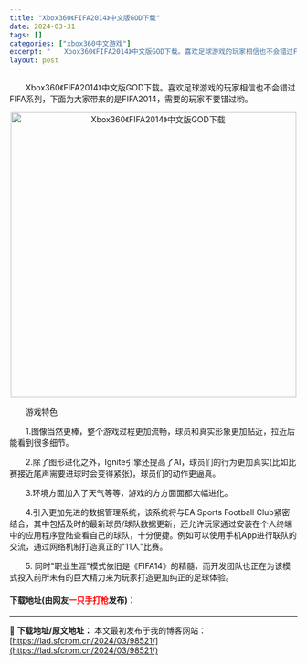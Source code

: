 ```yaml
---
title: "Xbox360《FIFA2014》中文版GOD下载"
date: 2024-03-31
tags: []
categories: ["xbox360中文游戏"]
excerpt: "　　Xbox360《FIFA2014》中文版GOD下载。喜欢足球游戏的玩家相信也不会错过FIFA系列，下面为大家带来的是FIFA2014，需要的玩家不要错过哟。 　　游戏特色 　　1.图像当然更棒，整个游戏过程更加流畅，球员和真实形象更加贴近，拉近后能看到很多细节。 　　2.除了图形进化之外，Ign&hellip;"
layout: post
---
```


 <p>　　Xbox360《FIFA2014》中文版GOD下载。喜欢足球游戏的玩家相信也不会错过FIFA系列，下面为大家带来的是FIFA2014，需要的玩家不要错过哟。</p> <p align="center"><img align="" border="0" src="https://lad.sfcrom.cn/wp-content/uploads/2024/03/20240330_660841353665d.jpg" width="500" alt="Xbox360《FIFA2014》中文版GOD下载" /></p> <p>　　游戏特色</p> <p>　　1.图像当然更棒，整个游戏过程更加流畅，球员和真实形象更加贴近，拉近后能看到很多细节。</p> <p>　　2.除了图形进化之外，Ignite引擎还提高了AI，球员们的行为更加真实(比如比赛接近尾声需要进球时会变得紧张)，球员们的动作更逼真。</p> <p>　　3.环境方面加入了天气等等，游戏的方方面面都大幅进化。</p> <p>　　4.引入更加先进的数据管理系统，该系统将与EA Sports Football Club紧密结合，其中包括及时的最新球员/球队数据更新，还允许玩家通过安装在个人终端中的应用程序登陆查看自己的球队，十分便捷。例如可以使用手机App进行联队的交流，通过网络机制打造真正的&quot;11人&quot;比赛。</p> <p>　　5. 同时&quot;职业生涯&quot;模式依旧是《FIFA14》的精髓，而开发团队也正在为该模式投入前所未有的巨大精力来为玩家打造更加纯正的足球体验。</p> <p><h4>下载地址(由网友<font color="red">一只手打枪</font>发布)：</h4></p> 

---
📖 **下载地址/原文地址：** 本文最初发布于我的博客网站：[https://lad.sfcrom.cn/2024/03/98521/](https://lad.sfcrom.cn/2024/03/98521/)
